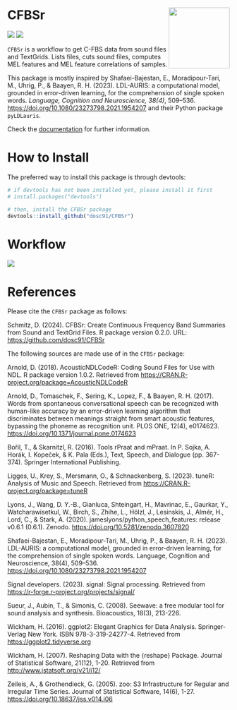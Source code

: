 # CFBSr <img src='https://dominicschmitz.com/wp-content/uploads/2024/04/CFBSr_logo.png' align="right" height="138" />

<!-- badges: start -->
![](https://img.shields.io/badge/version-0.2.0-FFA70B.svg)
![](https://img.shields.io/github/last-commit/dosc91/CFBSr)
<!-- badges: end -->

`CFBSr` is a workflow to get C-FBS data from sound files and TextGrids. Lists files, cuts sound files, computes MEL features and MEL feature correlations of samples. 

This package is mostly inspired by Shafaei-Bajestan, E., Moradipour-Tari, M., Uhrig, P., & Baayen, R. H. (2023). LDL-AURIS: a computational model, grounded in error-driven learning, for the comprehension of single spoken words. *Language, Cognition and Neuroscience, 38(4)*, 509–536. https://doi.org/10.1080/23273798.2021.1954207 and their Python package `pyLDLauris`.

Check the [documentation](https://dosc91.github.io/CFBSr/index.html) for further information.


# How to Install

The preferred way to install this package is through devtools:

```r
# if devtools has not been installed yet, please install it first
# install.packages("devtools")

# then, install the CFBSr package
devtools::install_github("dosc91/CFBSr")
```

# Workflow

<img src='https://dominicschmitz.com/wp-content/uploads/2024/05/CFBSr_flowchart_v01-1.svg' align="center"/>


# References

Please cite the `CFBSr` package as follows:

Schmitz, D. (2024). CFBSr: Create Continuous Frequency Band Summaries from Sound and TextGrid Files. R package version 0.2.0. URL: https://github.com/dosc91/CFBSr


The following sources are made use of in the `CFBSr` package:

Arnold, D. (2018). AcousticNDLCodeR: Coding Sound Files for Use with NDL. R package version 1.0.2. Retrieved from https://CRAN.R-project.org/package=AcousticNDLCodeR

Arnold, D., Tomaschek, F., Sering, K., Lopez, F., & Baayen, R. H. (2017). Words from spontaneous conversational speech can be recognized with human-like accuracy by an error-driven learning algorithm that discriminates between meanings straight from smart acoustic features, bypassing the phoneme as recognition unit. PLOS ONE, 12(4), e0174623. https://doi.org/10.1371/journal.pone.0174623

Bořil, T., & Skarnitzl, R. (2016). Tools rPraat and mPraat. In P. Sojka, A. Horák, I. Kopeček, & K. Pala (Eds.), Text, Speech, and Dialogue (pp. 367-374). Springer International Publishing.

Ligges, U., Krey, S., Mersmann, O., & Schnackenberg, S. (2023). tuneR: Analysis of Music and Speech. Retrieved from https://CRAN.R-project.org/package=tuneR

Lyons, J., Wang, D. Y.-B., Gianluca, Shteingart, H., Mavrinac, E., Gaurkar, Y., Watcharawisetkul, W., Birch, S., Zhihe, L., Hölzl, J., Lesinskis, J., Almér, H., Lord, C., & Stark, A. (2020). jameslyons/python_speech_features: release v0.6.1 (0.6.1). Zenodo. https://doi.org/10.5281/zenodo.3607820

Shafaei-Bajestan, E., Moradipour-Tari, M., Uhrig, P., & Baayen, R. H. (2023). LDL-AURIS: a computational model, grounded in error-driven learning, for the comprehension of single spoken words. Language, Cognition and Neuroscience, 38(4), 509–536. https://doi.org/10.1080/23273798.2021.1954207

Signal developers. (2023). signal: Signal processing. Retrieved from https://r-forge.r-project.org/projects/signal/

Sueur, J., Aubin, T., & Simonis, C. (2008). Seewave: a free modular tool for sound analysis and synthesis. Bioacoustics, 18(3), 213-226.

Wickham, H. (2016). ggplot2: Elegant Graphics for Data Analysis. Springer-Verlag New York. ISBN 978-3-319-24277-4. Retrieved from https://ggplot2.tidyverse.org

Wickham, H. (2007). Reshaping Data with the {reshape} Package. Journal of Statistical Software, 21(12), 1-20. Retrieved from http://www.jstatsoft.org/v21/i12/

Zeileis, A., & Grothendieck, G. (2005). zoo: S3 Infrastructure for Regular and Irregular Time Series. Journal of Statistical Software, 14(6), 1-27. https://doi.org/10.18637/jss.v014.i06
